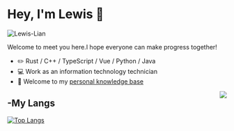 # Hey, I'm Lewis 👋

![Lewis-Lian](https://img.shields.io/badge/Lewis%20%20Lian-4540D9)

Welcome to meet you here.I hope everyone can make progress together!


- ✏️ Rust / C++ / TypeScript / Vue / Python / Java
- 💻 Work as an information technology technician
- 📖 Welcome to my [personal knowledge base](https://wiki.l615.com)



<img align="right" src="https://github-readme-stats.vercel.app/api?username=Lewis-Lian&show_icons=true&icon_color=CE1D2D&text_color=718096&bg_color=ffffff&hide_title=true" />


## -My Langs

[![Top Langs](https://github-readme-stats.vercel.app/api/top-langs/?username=Lewis-Lian&layout=compact)](https://github.com/anuraghazra/github-readme-stats)


